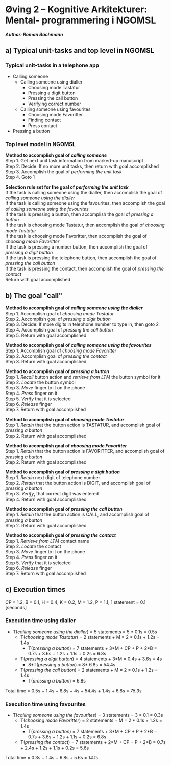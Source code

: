 # Øving 2 – Kognitive Arkitekturer: Mental- programmering i NGOMSL

***Author: Roman Bachmann***


## a) Typical unit-tasks and top level in NGOMSL

### Typical unit-tasks in a telephone app

* Calling someone
	* Calling someone using dialler
		* Choosing mode Tastatur
		* Pressing a digit button
		* Pressing the call button
		* Verifying correct number
	* Calling someone using favourites
		* Choosing mode Favoritter
		* Finding contact
		* Press contact
* Pressing a button

### Top level model in NGOMSL

**Method to accomplish goal of _calling someone_**  
Step 1. Get next unit task information from marked-up manuscript  
Step 2. Decide: If no more unit tasks, then return with goal accomplished  Step 3. Accomplish the goal of _performing the unit task_  Step 4. Goto 1  

**Selection rule set for the goal of _performing the unit task_**  
If the task is calling someone using the dialler, then accomplish the goal of _calling someone using the dialler_  
If the task is calling someone using the favourites, then accomplish the goal of _calling someone using the favourites_  
If the task is pressing a button, then accomplish the goal of _pressing a button_  
If the task is choosing mode Tastatur, then accomplish the goal of _choosing mode Tastatur_  
If the task is choosing mode Favoritter, then accomplish the goal of _choosing mode Favoritter_  
If the task is pressing a number button, then accomplish the goal of _pressing a digit button_  
If the task is pressing the telephone button, then accomplish the goal of _pressing the call button_  
If the task is pressing the contact, then accomplish the goal of _pressing the contact_  
Return with goal accomplished


## b) The goal "call"

**Method to accomplish goal of _calling someone using the dialler_**  
Step 1. Accomplish goal of _*choosing mode Tastatur*_  
Step 2. Accomplish goal of _*pressing a digit button*_  
Step 3. Decide: If more digits in telephone number to type in, then goto 2  
Step 4. Accomplish goal of _*pressing the call button*_  
Step 5. Return with goal accomplished  

**Method to accomplish goal of _calling someone using the favourites_**  
Step 1. Accomplish goal of _*choosing mode Favoritter*_  
Step 2. Accomplish goal of _*pressing the contact*_  
Step 3. Return with goal accomplished  

**Method to accomplish goal of _pressing a button_**  
Step 1. *Recall* button action and *retrieve from LTM* the button symbol for it  
Step 2. *Locate* the button symbol  
Step 3. *Move* finger to it on the phone  
Step 4. *Press* finger on it  
Step 5. *Verify* that it is selected  
Step 6. *Release* finger  
Step 7. Return with goal accomplished  

**Method to accomplish goal of _choosing mode Tastatur_**  
Step 1. *Retain* that the button action is TASTATUR, and accomplish goal of _*pressing a button*_  
Step 2. Return with goal accomplished

**Method to accomplish goal of _choosing mode Favoritter_**  
Step 1. *Retain* that the button action is FAVORITTER, and accomplish goal of _*pressing a button*_  
Step 2. Return with goal accomplished

**Method to accomplish goal of _pressing a digit button_**  
Step 1. *Retain* next digit of telephone number  
Step 2. *Retain* that the button action is DIGIT, and accomplish goal of _*pressing a button*_  
Step 3. *Verify*, that correct digit was entered  
Step 4. Return with goal accomplished

**Method to accomplish goal of _pressing the call button_**  
Step 1. *Retain* that the button action is CALL, and accomplish goal of _*pressing a button*_  
Step 2. Return with goal accomplished

**Method to accomplish goal of _pressing the contact_**  
Step 1. *Retrieve from LTM* contact name  
Step 2. *Locate* the contact  
Step 3. *Move* finger to it on the phone  
Step 4. *Press* finger on it   
Step 5. *Verify* that it is selected  
Step 6. *Release* finger  
Step 7. Return with goal accomplished  

## c) Execution times

CP = 1.2, B = 0.1, H = 0.4, K = 0.2, M = 1.2, P = 1.1, 1 statement = 0.1 [seconds]


### Execution time using dialler

* T(*calling someone using the dialler*) = 5 statements = 5 * 0.1s = 0.5s
	* T(*choosing mode Tastatur*) = 2 statements + M = 2 * 0.1s + 1.2s = 1.4s
		* T(*pressing a button*) = 7 statements + 3\*M + CP + P + 2\*B = 0.7s + 3.6s + 1.2s + 1.1s + 0.2s = 6.8s
	* T(*pressing a digit button*) = 4 statements + 3*M = 0.4s + 3.6s = 4s
		* 8\*T(*pressing a button*) = 8\* 6.8s = 54.4s
	* T(*pressing the call button*) = 2 statements + M = 2 * 0.1s + 1.2s = 1.4s 
		* T(*pressing a button*) = 6.8s

Total time = 0.5s + 1.4s + 6.8s + 4s + 54.4s + 1.4s + 6.8s = _75.3s_

### Execution time using favourites

* T(*calling someone using the favourites*) = 3 statements = 3 * 0.1 = 0.3s
	* T(*choosing mode Favoritter*) = 2 statements + M = 2 * 0.1s + 1.2s = 1.4s
		* T(*pressing a button*) = 7 statements + 3\*M + CP + P + 2\*B = 0.7s + 3.6s + 1.2s + 1.1s + 0.2s = 6.8s
	* T(*pressing the contact*) = 7 statements + 2\*M + CP + P + 2\*B = 0.7s + 2.4s + 1.2s + 1.1s + 0.2s = 5.6s

Total time = 0.3s + 1.4s + 6.8s + 5.6s = _14.1s_
